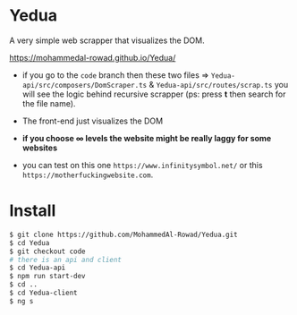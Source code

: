 # Yedua
A very simple web scrapper that visualizes the DOM.

https://mohammedal-rowad.github.io/Yedua/

* if you go to the `code` branch then these two files => `Yedua-api/src/composers/DomScraper.ts` & `Yedua-api/src/routes/scrap.ts`
you will see the logic behind recursive scrapper (ps: press **t** then search for the file name).

* The front-end just visualizes the DOM

* **if you choose ∞ levels the website might be really laggy for some websites**

* you can test on this one `https://www.infinitysymbol.net/` or this `https://motherfuckingwebsite.com`.


# Install

```bash
$ git clone https://github.com/MohammedAl-Rowad/Yedua.git
$ cd Yedua
$ git checkout code
# there is an api and client
$ cd Yedua-api
$ npm run start-dev
$ cd ..
$ cd Yedua-client
$ ng s
```

